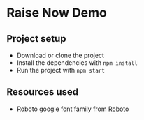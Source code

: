 # Raise Now Demo

## Project setup

- Download or clone the project
- Install the dependencies with `npm install`
- Run the project with `npm start`

## Resources used

- Roboto google font family from [Roboto](https://fonts.google.com/specimen/Roboto)
